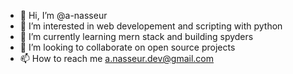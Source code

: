 - 👋 Hi, I’m @a-nasseur
- 👀 I’m interested in web developement and scripting with python
- 🌱 I’m currently learning mern stack and building spyders
- 💞️ I’m looking to collaborate on open source projects
- 📫 How to reach me a.nasseur.dev@gmail.com

<!---
a-nasseur/a-nasseur is a ✨ special ✨ repository because its `README.md` (this file) appears on your GitHub profile.
You can click the Preview link to take a look at your changes.
--->
